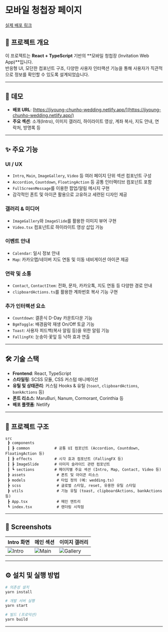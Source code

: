 # 모바일 청첩장 페이지

[실제 배포 링크](https://jiyoung-chunho-wedding.netlify.app/)

## 📖 프로젝트 개요

이 프로젝트는 **React + TypeScript** 기반의 **모바일 청첩장 (Invitation Web App)**입니다.  
반응형 UI, 모던한 컴포넌트 구조, 다양한 사용자 인터랙션 기능을 통해 사용자가 직관적으로 정보를 확인할 수 있도록 설계되었습니다.

---

## 🚀 데모

- **배포 URL**: [https://jiyoung-chunho-wedding.netlify.app/](https://jiyoung-chunho-wedding.netlify.app/)
- **주요 섹션**: 소개(Intro), 이미지 갤러리, 하이라이트 영상, 계좌 복사, 지도 안내, 연락처, 방명록 등

---

## ✨ 주요 기능

### UI / UX

- `Intro`, `Main`, `ImageGallery`, `Video` 등 여러 페이지 단위 섹션 컴포넌트 구성
- `Accordion`, `Countdown`, `FloatingAction` 등 공통 인터랙티브 컴포넌트 포함
- `FullScreenMessage`를 이용한 팝업/알림 메시지 구현
- 감각적인 폰트 및 아이콘 활용으로 고유하고 세련된 디자인 제공

### 갤러리 & 미디어

- `ImageGallery`와 `ImageSlide`를 활용한 이미지 뷰어 구현
- `Video.tsx` 컴포넌트로 하이라이트 영상 삽입 가능

### 이벤트 안내

- `Calendar`: 일시 정보 안내
- `Map`: 카카오맵/네이버 지도 연동 및 이동 네비게이션 아이콘 제공

### 연락 및 소통

- `Contact`, `ContactItem`: 전화, 문자, 카카오톡, 지도 연동 등 다양한 경로 안내
- `clipboardActions.ts`를 활용한 계좌번호 복사 기능 구현

### 추가 인터랙션 요소

- `Countdown`: 결혼식 D-Day 카운트다운 기능
- `BgmToggle`: 배경음악 재생 On/Off 토글 기능
- `Toast`: 사용자 피드백(복사 알림 등)을 위한 알림 기능
- `FallingFX`: 눈송이·꽃잎 등 낙하 효과 연출

---

## 🛠️ 기술 스택

- **Frontend**: React, TypeScript
- **스타일링**: SCSS 모듈, CSS 커스텀 애니메이션
- **유틸 및 상태관리**: 커스텀 Hooks & 유틸 (`toast`, `clipboardActions`, `bankActions` 등)
- **폰트 리소스**: MaruBuri, Nanum, Cormorant, Corinthia 등
- **배포 플랫폼**: Netlify

---

## 📂 프로젝트 구조

```
src
 ┣ components
 ┃ ┣ common           # 공통 UI 컴포넌트 (Accordion, Countdown, FloatingAction 등)
 ┃ ┣ effects          # 시각 효과 컴포넌트 (FallingFX 등)
 ┃ ┣ ImageSlide       # 이미지 슬라이드 관련 컴포넌트
 ┃ ┗ sections         # 페이지별 주요 섹션 (Intro, Map, Contact, Video 등)
 ┣ assets              # 폰트 및 아이콘 리소스
 ┣ models              # 타입 정의 (예: wedding.ts)
 ┣ scss                # 글로벌 스타일, reset, 유용한 유틸 스타일
 ┣ utils               # 기능 유틸 (toast, clipboardActions, bankActions 등)
 ┣ App.tsx             # 메인 엔트리
 ┗ index.tsx           # 렌더링 시작점
```

---

## 📸 Screenshots

| Intro 화면                        | 메인 섹션                       | 이미지 갤러리                         |
| --------------------------------- | ------------------------------- | ------------------------------------- |
| ![Intro](./screenshots/intro.png) | ![Main](./screenshots/main.png) | ![Gallery](./screenshots/gallery.png) |

---

## ⚙️ 설치 및 실행 방법

```bash
# 의존성 설치
yarn install

# 개발 서버 실행
yarn start

# 빌드 (프로덕션)
yarn build
```

---
